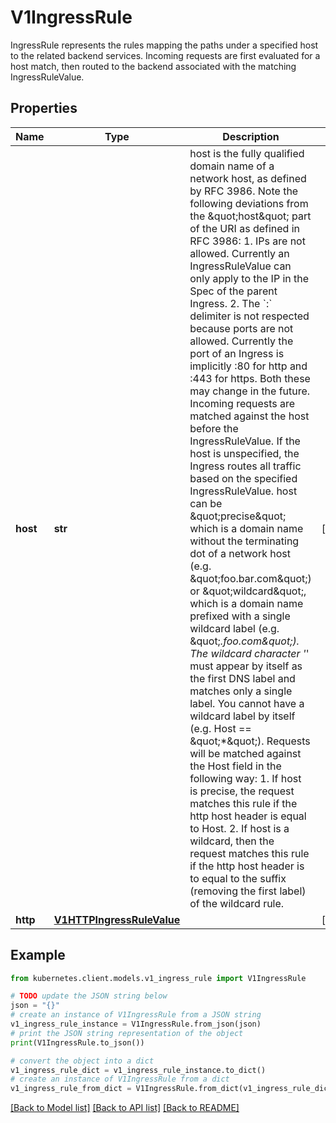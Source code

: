 # V1IngressRule

IngressRule represents the rules mapping the paths under a specified host to the related backend services. Incoming requests are first evaluated for a host match, then routed to the backend associated with the matching IngressRuleValue.

## Properties

Name | Type | Description | Notes
------------ | ------------- | ------------- | -------------
**host** | **str** | host is the fully qualified domain name of a network host, as defined by RFC 3986. Note the following deviations from the \&quot;host\&quot; part of the URI as defined in RFC 3986: 1. IPs are not allowed. Currently an IngressRuleValue can only apply to    the IP in the Spec of the parent Ingress. 2. The &#x60;:&#x60; delimiter is not respected because ports are not allowed.    Currently the port of an Ingress is implicitly :80 for http and    :443 for https. Both these may change in the future. Incoming requests are matched against the host before the IngressRuleValue. If the host is unspecified, the Ingress routes all traffic based on the specified IngressRuleValue.  host can be \&quot;precise\&quot; which is a domain name without the terminating dot of a network host (e.g. \&quot;foo.bar.com\&quot;) or \&quot;wildcard\&quot;, which is a domain name prefixed with a single wildcard label (e.g. \&quot;*.foo.com\&quot;). The wildcard character &#39;*&#39; must appear by itself as the first DNS label and matches only a single label. You cannot have a wildcard label by itself (e.g. Host &#x3D;&#x3D; \&quot;*\&quot;). Requests will be matched against the Host field in the following way: 1. If host is precise, the request matches this rule if the http host header is equal to Host. 2. If host is a wildcard, then the request matches this rule if the http host header is to equal to the suffix (removing the first label) of the wildcard rule. | [optional] 
**http** | [**V1HTTPIngressRuleValue**](V1HTTPIngressRuleValue.md) |  | [optional] 

## Example

```python
from kubernetes.client.models.v1_ingress_rule import V1IngressRule

# TODO update the JSON string below
json = "{}"
# create an instance of V1IngressRule from a JSON string
v1_ingress_rule_instance = V1IngressRule.from_json(json)
# print the JSON string representation of the object
print(V1IngressRule.to_json())

# convert the object into a dict
v1_ingress_rule_dict = v1_ingress_rule_instance.to_dict()
# create an instance of V1IngressRule from a dict
v1_ingress_rule_from_dict = V1IngressRule.from_dict(v1_ingress_rule_dict)
```
[[Back to Model list]](../README.md#documentation-for-models) [[Back to API list]](../README.md#documentation-for-api-endpoints) [[Back to README]](../README.md)


